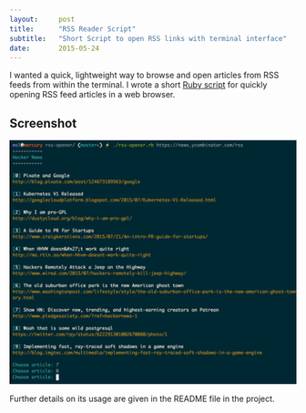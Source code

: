 ```yaml
---
layout:     post
title:      "RSS Reader Script"
subtitle:   "Short Script to open RSS links with terminal interface"
date:       2015-05-24
---
```


I wanted a quick, lightweight way to browse and open articles from RSS feeds from within the terminal. I wrote a short
[Ruby script](git@github.com:robinrob/rss-opener.git) for quickly opening RSS feed articles in a web browser.

## Screenshot

<img src="/img/rss-opener.png"/>

Further details on its usage are given in the README file in the project.